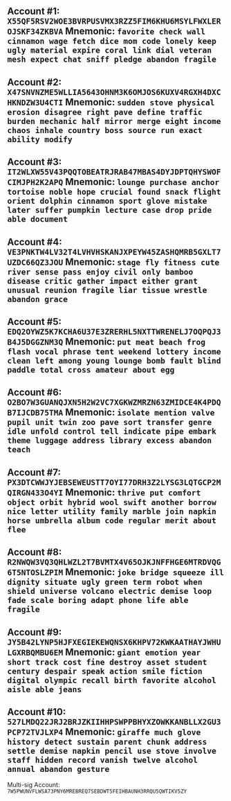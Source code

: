 Account #1: `X55QF5RSV2WOE3BVRPUSVMX3RZZ5FIM6KHU6MSYLFWXLEROJSKF34ZKBVA`
Mnemonic: `favorite check wall cinnamon wage fetch dice mom code lonely keep ugly material expire coral link dial veteran mesh expect chat sniff pledge abandon fragile`
-----------------------------------------
Account #2: `X47SNVNZME5WLLIA5643OHNM3K6OMJOS6KUXV4RGXH4DXCHKNDZW3U4CTI`
Mnemonic: `sudden stove physical erosion disagree right pave define traffic burden mechanic half mirror merge eight income chaos inhale country boss source run exact ability modify`
-----------------------------------------
Account #3: `IT2WLXW55V43PQQTOBEATRJRAB47MBAS4DYJDPTQHYSWOFCIMJPH2K2APQ`
Mnemonic: `lounge purchase anchor tortoise noble hope crucial found snack flight orient dolphin cinnamon sport glove mistake later suffer pumpkin lecture case drop pride able document`
-----------------------------------------
Account #4: `VE3PNKTW4LV32T4LVHVHSKANJXPEYW45ZASHQMRB5GXLT7UZDC66QZ3JOU`
Mnemonic: `stage fly fitness cute river sense pass enjoy civil only bamboo disease critic gather impact either grant unusual reunion fragile liar tissue wrestle abandon grace`
-----------------------------------------
Account #5: `EDQ2OYWZ5K7KCHA6U37E3ZRERHL5NXTTWRENELJ7OQPQJ3B4J5DGGZNM3Q`
Mnemonic: `put meat beach frog flash vocal phrase tent weekend lottery income clean left among young lounge bomb fault blind paddle total cross amateur about egg`
-----------------------------------------
Account #6: `O2BO7W3GUANQJXN5H2W2VC7XGKWZMRZN63ZMIDCE4K4PDQB7IJCDB75TMA`
Mnemonic: `isolate mention valve pupil unit twin zoo pave sort transfer genre idle unfold control tell indicate pipe embark theme luggage address library excess abandon teach`
-----------------------------------------
Account #7: `PX3DTCWWJYJEBSEWEUSTT7OYI77DRH3Z2LYSG3LQTGCP2MQIRGN433O4YI`
Mnemonic: `thrive put comfort object orbit hybrid wool swift another borrow nice letter utility family marble join napkin horse umbrella album code regular merit about flee`
-----------------------------------------
Account #8: `R2NWQW3VQ3QHLWZL2T7BVMTX4V65OJKJNFFHGE6MTRDVQG6T5NTOSLZPIM`
Mnemonic: `joke bridge squeeze ill dignity situate ugly green term robot when shield universe volcano electric demise loop fade scale boring adapt phone life able fragile`
-----------------------------------------
Account #9: `JY5B42LYNP5HJFXEGIEKEWQNSX6KHPV72KWKAATHAYJWHULGXRBQMBU6EM`
Mnemonic: `giant emotion year short track cost fine destroy asset student century despair speak action smile fiction digital olympic recall birth favorite alcohol aisle able jeans`
-----------------------------------------
Account #10: `527LMDQ22JRJ2BRJZKIIHHPSWPPBHYXZOWKKANBLLX2GU3PCP72TVJLXP4`
Mnemonic: `giraffe much glove history detect sustain parent chunk address settle demise napkin pencil use stove involve staff hidden record vanish twelve alcohol annual abandon gesture`
-----------------------------------------
Multi-sig Account: `7W5PWUNVFLWSA73PNY6MREBREQ7SEBDWT5FEIHBAUNH3RRQU5QWTIKV5ZY`
